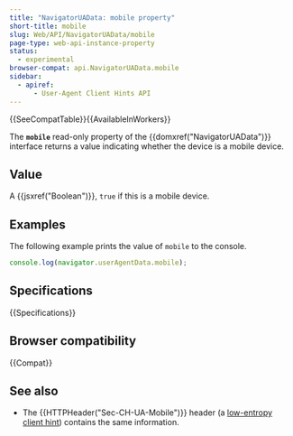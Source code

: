 ```yaml
---
title: "NavigatorUAData: mobile property"
short-title: mobile
slug: Web/API/NavigatorUAData/mobile
page-type: web-api-instance-property
status:
  - experimental
browser-compat: api.NavigatorUAData.mobile
sidebar:
  - apiref:
      - User-Agent Client Hints API
---
```


{{SeeCompatTable}}{{AvailableInWorkers}}

The **`mobile`** read-only property of the {{domxref("NavigatorUAData")}} interface returns a value indicating whether the device is a mobile device.

## Value

A {{jsxref("Boolean")}}, `true` if this is a mobile device.

## Examples

The following example prints the value of `mobile` to the console.

```js
console.log(navigator.userAgentData.mobile);
```

## Specifications

{{Specifications}}

## Browser compatibility

{{Compat}}

## See also

- The {{HTTPHeader("Sec-CH-UA-Mobile")}} header (a [low-entropy client hint](/en-US/docs/Web/HTTP/Guides/Client_hints#low_entropy_hints)) contains the same information.
